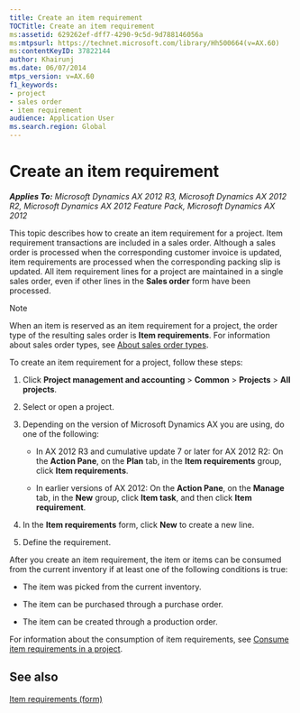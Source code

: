 ```yaml
---
title: Create an item requirement
TOCTitle: Create an item requirement
ms:assetid: 629262ef-dff7-4290-9c5d-9d788146056a
ms:mtpsurl: https://technet.microsoft.com/library/Hh500664(v=AX.60)
ms:contentKeyID: 37822144
author: Khairunj
ms.date: 06/07/2014
mtps_version: v=AX.60
f1_keywords:
- project
- sales order
- item requirement
audience: Application User
ms.search.region: Global
---
```


# Create an item requirement 


_**Applies To:** Microsoft Dynamics AX 2012 R3, Microsoft Dynamics AX 2012 R2, Microsoft Dynamics AX 2012 Feature Pack, Microsoft Dynamics AX 2012_

This topic describes how to create an item requirement for a project. Item requirement transactions are included in a sales order. Although a sales order is processed when the corresponding customer invoice is updated, item requirements are processed when the corresponding packing slip is updated. All item requirement lines for a project are maintained in a single sales order, even if other lines in the **Sales order** form have been processed.


> [!NOTE]
> <P>When an item is reserved as an item requirement for a project, the order type of the resulting sales order is <STRONG>Item requirements</STRONG>. For information about sales order types, see <A href="about-sales-order-types.md">About sales order types</A>.</P>



To create an item requirement for a project, follow these steps:

1.  Click **Project management and accounting** \> **Common** \> **Projects** \> **All projects**.

2.  Select or open a project.

3.  Depending on the version of Microsoft Dynamics AX you are using, do one of the following:
    
      - In AX 2012 R3 and cumulative update 7 or later for AX 2012 R2: On the **Action Pane**, on the **Plan** tab, in the **Item requirements** group, click **Item requirements**.
    
      - In earlier versions of AX 2012: On the **Action Pane**, on the **Manage** tab, in the **New** group, click **Item task**, and then click **Item requirement**.

4.  In the **Item requirements** form, click **New** to create a new line.

5.  Define the requirement.

After you create an item requirement, the item or items can be consumed from the current inventory if at least one of the following conditions is true:

  - The item was picked from the current inventory.

  - The item can be purchased through a purchase order.

  - The item can be created through a production order.

For information about the consumption of item requirements, see [Consume item requirements in a project](consume-item-requirements-in-a-project.md).

## See also

[Item requirements (form)](https://technet.microsoft.com/library/aa552021\(v=ax.60\))

  


